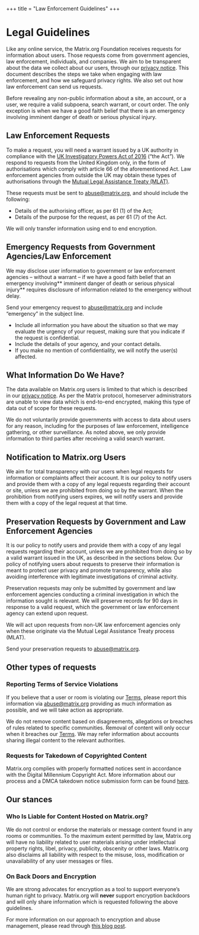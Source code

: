 +++
title = "Law Enforcement Guidelines"
+++

# Legal Guidelines

Like any online service, the Matrix.org Foundation receives requests for information about users. Those requests come from government agencies, law enforcement, individuals, and companies. We aim to be transparent about the data we collect about our users, through our [privacy notice](https://matrix.org/legal/privacy-notice). This document describes the steps we take when engaging with law enforcement, and how we safeguard privacy rights. We also set out how law enforcement can send us requests.

Before revealing any non-public information about a site, an account, or a user, we require a valid subpoena, search warrant, or court order. The only exception is when we have a good faith belief that there is an emergency involving imminent danger of death or serious physical injury.


## Law Enforcement Requests

To make a request, you will need a warrant issued by a UK authority in compliance with the [UK Investigatory Powers Act of 2016](https://www.legislation.gov.uk/ukpga/2016/25/contents/enacted) (“the Act”). We respond to requests from the United Kingdom only, in the form of authorisations which comply with article 66 of the aforementioned Act. Law enforcement agencies from outside the UK may obtain these types of authorisations through the [Mutual Legal Assistance Treaty (MLAT)](https://www.gov.uk/guidance/mutual-legal-assistance-mla-requests). 

These requests must be sent to [abuse@matrix.org](mailto:abuse@matrix.org), and should include the following:



* Details of the authorising officer, as per 61 (1) of the Act;
* Details of the purpose for the request, as per 61 (7) of the Act.

We will only transfer information using end to end encryption.


## Emergency Requests from Government Agencies/Law Enforcement

We may disclose user information to government or law enforcement agencies – without a warrant  – if we have a good faith belief that an emergency involving** imminent danger of death or serious physical injury** requires disclosure of information related to the emergency without delay. 

Send your emergency request to [abuse@matrix.org](mailto:abuse@matrix.org) and include “emergency” in the subject line.



* Include all information you have about the situation so that we may evaluate the urgency of your request, making sure that you indicate if the request is confidential.
* Include the details of your agency, and your contact details.
* If you make no mention of confidentiality, we will notify the user(s) affected.


## What Information Do We Have?

The data available on Matrix.org users is limited to that which is described in our [privacy notice](https://matrix.org/legal/privacy-notice). As per the Matrix protocol, homeserver administrators are unable to view data which is end-to-end encrypted, making this type of data out of scope for these requests. 

We do not voluntarily provide governments with access to data about users for any reason, including for the purposes of law enforcement, intelligence gathering, or other surveillance. As noted above, we only provide information to third parties after receiving a valid search warrant.


## Notification to Matrix.org Users

We aim for total transparency with our users when legal requests for information or complaints affect their account. It is our policy to notify users and provide them with a copy of any legal requests regarding their account or site, unless we are prohibited from doing so by the warrant. When the prohibition from notifying users expires, we will notify users and provide them with a copy of the legal request at that time. 


## Preservation Requests by Government and Law Enforcement Agencies

It is our policy to notify users and provide them with a copy of any legal requests regarding their account, unless we are prohibited from doing so by a valid warrant issued in the UK, as described in the sections below. Our policy of notifying users about requests to preserve their information is meant to protect user privacy and promote transparency, while also avoiding interference with legitimate investigations of criminal activity.

Preservation requests may only be submitted by government and law enforcement agencies conducting a criminal investigation in which the information sought is relevant. We will preserve records for 90 days in response to a valid request, which the government or law enforcement agency can extend upon request.

We will act upon requests from non-UK law enforcement agencies only when these originate via the Mutual Legal Assistance Treaty process (MLAT).

Send your preservation requests to [abuse@matrix.org](mailto:abuse@matrix.org). 


## Other types of requests


### Reporting Terms of Service Violations

If you believe that a user or room is violating our [Terms](https://matrix.org/legal/terms-and-conditions), please report this information via [abuse@matrix.org](mailto:abuse@matrix.org) providing as much information as possible, and we will take action as appropriate. 

We do not remove content based on disagreements, allegations or breaches of rules related to specific communities. Removal of content will only occur when it breaches our [Terms](https://matrix.org/legal/terms-and-conditions). We may refer information about accounts sharing illegal content to the relevant authorities.


### Requests for Takedown of Copyrighted Content

Matrix.org complies with properly formatted notices sent in accordance with the Digital Millennium Copyright Act. More information about our process and a DMCA takedown notice submission form can be found [here](https://matrix.org/legal/copyright-notice).


## Our stances


### Who Is Liable for Content Hosted on Matrix.org?

We do not control or endorse the materials or message content found in any rooms or communities. To the maximum extent permitted by law, Matrix.org will have no liability related to user materials arising under intellectual property rights, libel, privacy, publicity, obscenity or other laws. Matrix.org also disclaims all liability with respect to the misuse, loss, modification or unavailability of any user messages or files.


### On Back Doors and Encryption

We are strong advocates for encryption as a tool to support everyone’s human right to privacy. Matrix.org will **never** support encryption backdoors and will only share information which is requested following the above guidelines.

For more information on our approach to encryption and abuse management, please read through [this blog post](https://matrix.org/blog/2020/10/19/combating-abuse-in-matrix-without-backdoors).
